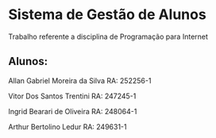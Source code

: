# Sistema de Gestão de Alunos
Trabalho referente a disciplina de Programação para Internet

## Alunos:
Allan Gabriel Moreira da Silva
RA: 252256-1

Vitor Dos Santos Trentini
RA: 247245-1

Ingrid Bearari de Oliveira 
RA: 248064-1

Arthur Bertolino Ledur
RA: 249631-1

